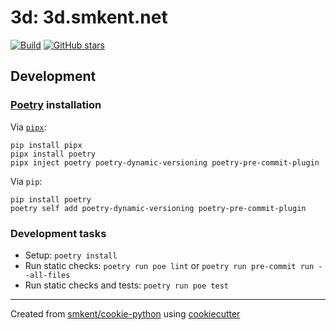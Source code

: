 # 3d: 3d.smkent.net

[![Build](https://img.shields.io/github/checks-status/smkent/3d/main?label=build)][gh-actions]
[![GitHub stars](https://img.shields.io/github/stars/smkent/3d?style=social)][repo]

## Development

### [Poetry][poetry] installation

Via [`pipx`][pipx]:

```console
pip install pipx
pipx install poetry
pipx inject poetry poetry-dynamic-versioning poetry-pre-commit-plugin
```

Via `pip`:

```console
pip install poetry
poetry self add poetry-dynamic-versioning poetry-pre-commit-plugin
```

### Development tasks

* Setup: `poetry install`
* Run static checks: `poetry run poe lint` or
  `poetry run pre-commit run --all-files`
* Run static checks and tests: `poetry run poe test`

---

Created from [smkent/cookie-python][cookie-python] using
[cookiecutter][cookiecutter]

[cookie-python]: https://github.com/smkent/cookie-python
[cookiecutter]: https://github.com/cookiecutter/cookiecutter
[gh-actions]: https://github.com/smkent/3d/actions?query=branch%3Amain
[pipx]: https://pypa.github.io/pipx/
[poetry]: https://python-poetry.org/docs/#installation
[repo]: https://github.com/smkent/3d
